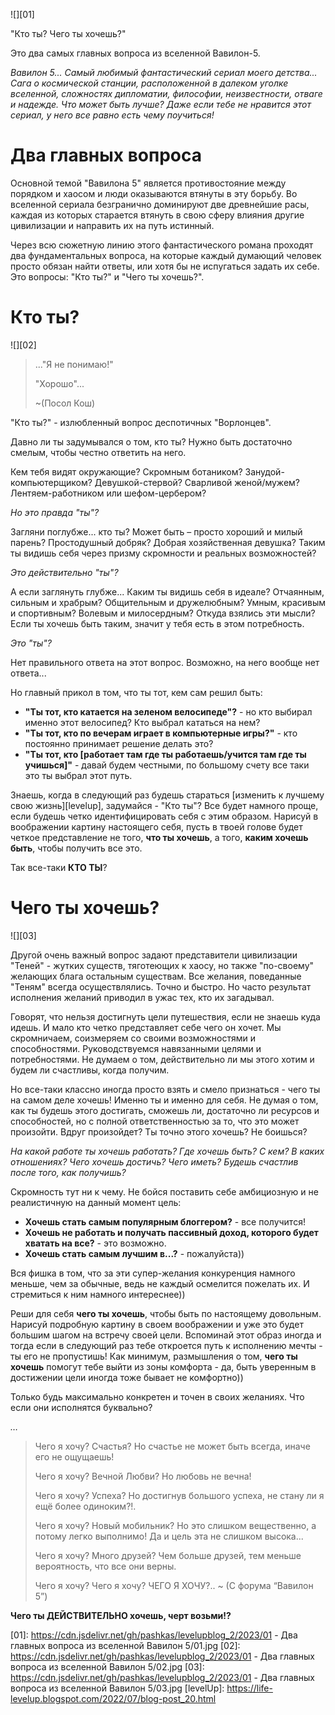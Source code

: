 <!-- 
Title: Два главных вопроса из вселенной Вавилон 5 
PostId: 317078833313529839 
Labels: Записи 
Published: true 
-->

![][01]

"Кто ты? Чего ты хочешь?"

Это два самых главных вопроса из вселенной Вавилон-5.

_Вавилон 5... Самый любимый фантастический сериал моего детства... Сага о
космической станции, расположенной в далеком уголке вселенной, сложностях
дипломатии, философии, неизвестности, отваге и надежде. Что может быть лучше?
Даже если тебе не нравится этот сериал, у него все равно есть чему поучиться!_

<!--more-->

# Два главных вопроса

Основной темой "Вавилона 5" является противостояние между порядком и хаосом и
люди оказываются втянуты в эту борьбу. Во вселенной сериала безгранично
доминируют две древнейшие расы, каждая из которых старается втянуть в свою сферу
влияния другие цивилизации и направить их на путь истинный.

Через всю сюжетную линию этого фантастического романа проходят два
фундаментальных вопроса, на которые каждый думающий человек просто обязан найти
ответы, или хотя бы не испугаться задать их себе. Это вопросы: "Кто ты?" и "Чего
ты хочешь?".

# Кто ты?

![][02]

> ..."Я не понимаю!"
>
> "Хорошо"...
>
> ~(Посол Кош)

"Кто ты?" - излюбленный вопрос деспотичных "Ворлонцев".

Давно ли ты задумывался о том, кто ты? Нужно быть достаточно смелым, чтобы
честно ответить на него.

Кем тебя видят окружающие? Скромным ботаником? Занудой-компьютерщиком?
Девушкой-стервой? Сварливой женой/мужем? Лентяем-работником или шефом-цербером?

_Но это правда "ты"?_

Загляни поглубже... кто ты? Может быть – просто хороший и милый парень?
Простодушный добряк? Добрая хозяйственная девушка? Таким ты видишь себя через
призму скромности и реальных возможностей?

_Это действительно "ты"?_

А если заглянуть глубже... Каким ты видишь себя в идеале? Отчаянным, сильным и
храбрым? Общительным и дружелюбным? Умным, красивым и спортивным? Волевым и
милосердным? Откуда взялись эти мысли? Если ты хочешь быть таким, значит у тебя
есть в этом потребность.

_Это "ты"?_

Нет правильного ответа на этот вопрос. Возможно, на него вообще нет ответа...

Но главный прикол в том, что ты тот, кем сам решил быть:

- **"Ты тот, кто катается на зеленом велосипеде"?** - но кто выбирал именно этот
  велосипед? Кто выбрал кататься на нем?
- **"Ты тот, кто по вечерам играет в компьютерные игры?"** - кто постоянно
  принимает решение делать это?
- **"Ты тот, кто [работает там где ты работаешь/учится там где ты учишься]"** -
  давай будем честными, по большому счету все таки это ты выбрал этот путь.

Знаешь, когда в следующий раз будешь стараться [изменить к лучшему свою
жизнь][levelup], задумайся - "Кто ты"? Все будет намного проще, если будешь
четко идентифицировать себя с этим образом. Нарисуй в воображении картину
настоящего себя, пусть в твоей голове будет четкое представление не того, **что
ты хочешь**, а того, **каким хочешь быть**, чтобы получить все это.

Так все-таки **КТО ТЫ**?

# Чего ты хочешь?

![][03]

Другой очень важный вопрос задают представители цивилизации "Теней" - жутких
существ, тяготеющих к хаосу, но также "по-своему" желающих блага остальным
существам. Все желания, поведанные "Теням" всегда осуществлялись. Точно и
быстро. Но часто результат исполнения желаний приводил в ужас тех, кто их
загадывал.

Говорят, что нельзя достигнуть цели путешествия, если не знаешь куда идешь. И
мало кто четко представляет себе чего он хочет. Мы скромничаем, соизмеряем со
своими возможностями и способностями. Руководствуемся навязанными целями и
потребностями. Не думаем о том, действительно ли мы этого хотим и будем ли
счастливы, когда получим.

Но все-таки классно иногда просто взять и смело признаться - чего ты на самом
деле хочешь! Именно ты и именно для себя. Не думая о том, как ты будешь этого
достигать, сможешь ли, достаточно ли ресурсов и способностей, но с полной
ответственностью за то, что это может произойти. Вдруг произойдет? Ты точно
этого хочешь? Не боишься?

_На какой работе ты хочешь работать? Где хочешь быть? С кем? В каких отношениях?
Чего хочешь достичь? Чего иметь? Будешь счастлив после того, как получишь?_

Скромность тут ни к чему. Не бойся поставить себе амбициозную и не реалистичную
на данный момент цель:

- **Хочешь стать самым популярным блоггером?** - все получится!
- **Хочешь не работать и получать пассивный доход, которого будет хватать на
  все?** - это возможно.
- **Хочешь стать самым лучшим в...?** - пожалуйста))

Вся фишка в том, что за эти супер-желания конкуренция намного меньше, чем за
обычные, ведь не каждый осмелится пожелать их. И стремиться к ним намного
интереснее))

Реши для себя **чего ты хочешь**, чтобы быть по настоящему довольным. Нарисуй
подробную картину в своем воображении и уже это будет большим шагом на встречу
своей цели. Вспоминай этот образ иногда и тогда если в следующий раз тебе
откроется путь к исполнению мечты - ты его не пропустишь! Как минимум,
размышления о том, **чего ты хочешь** помогут тебе выйти из зоны комфорта - да,
быть уверенным в достижении цели иногда тоже бывает не комфортно))

Только будь максимально конкретен и точен в своих желаниях. Что если они
исполнятся буквально?

_…_

> Чего я хочу? Счастья? Но счастье не может быть всегда, иначе его не ощущаешь!
>
> Чего я хочу? Вечной Любви? Но любовь не вечна!
>
> Чего я хочу? Успеха? Но достигнув большого успеха, не стану ли я ещё более одиноким?!.
>
> Чего я хочу? Новый мобильник? Но это слишком вещественно, а потому легко выполнимо! Да и цель эта не слишком высока...
>
> Чего я хочу? Много друзей? Чем больше друзей, тем меньше вероятность, что все они верны.
>
> Чего я хочу? Чего я хочу? ЧЕГО Я ХОЧУ?..
> ~ (С форума “Вавилон 5”)

**Чего ты ДЕЙСТВИТЕЛЬНО хочешь, черт возьми!?**

[01]: https://cdn.jsdelivr.net/gh/pashkas/levelupblog_2/2023/01 - Два главных вопроса из вселенной Вавилон 5/01.jpg
[02]: https://cdn.jsdelivr.net/gh/pashkas/levelupblog_2/2023/01 - Два главных вопроса из вселенной Вавилон 5/02.jpg
[03]: https://cdn.jsdelivr.net/gh/pashkas/levelupblog_2/2023/01 - Два главных вопроса из вселенной Вавилон 5/03.jpg
[levelUp]: https://life-levelup.blogspot.com/2022/07/blog-post_20.html
